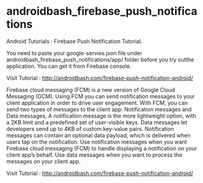 # androidbash_firebase_push_notifications
Android Tutorials : Firebase Push Notification Tutorial.

You need to paste your  google-servies.json file under androidbash_firebase_push_notifications/app/ folder before you try outthe application. You can get it from Firebase console.

Visit Tutorial : http://androidbash.com/firebase-push-notification-android/

Firebase cloud messaging (FCM) is a new version of Google Cloud Messaging (GCM). Using FCM you can send notification messages to your client application in order to drive user engagement. With FCM, you can send two types of messages to the client app: Notification messages and Data messages, A notification message is the more lightweight option, with a 2KB limit and a predefined set of user-visible keys. Data messages let developers send up to 4KB of custom key-value pairs. Notification messages can contain an optional data payload, which is delivered when users tap on the notification. Use notification messages when you want Firebase cloud messaging (FCM) to handle displaying a notification on your client app’s behalf. Use data messages when you want to process the messages on your client app.

Visit Tutorial : http://androidbash.com/firebase-push-notification-android/
